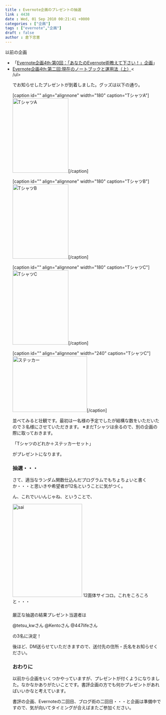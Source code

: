 ```yaml
---
title : Evernote企画のプレゼントの抽選
link : 4438
date : Wed, 01 Sep 2010 00:21:41 +0000
categories : ["企画"]
tags : ["evernote","企画"]
draft : false
author : 倉下忠憲
---
```


以前の企画

<ul>
	<li>「<a href="https://rashita.net/blog/?p=4346">Evernote企画4th:第0回：「あなたのEvernote術教えて下さい！」企画</a>」</li>
	<li><a href="https://rashita.net/blog/?p=4363">Evernote企画4th:第二回:現在のノートブックと運用法（上）</a><</li>
/ul>

でお知らせしたプレゼントが到着しました。グッズは以下の通り。

[caption id="" align="alignnone" width="180" caption="TシャツA"]<img alt="TシャツA" src="http://farm5.static.flickr.com/4143/4944521734_05008a2d68_m.jpg" title="TシャツA" width="180" height="240" />[/caption]

[caption id="" align="alignnone" width="180" caption="TシャツB"]<img alt="TシャツB" src="http://farm5.static.flickr.com/4117/4944521824_4c53defa3e_m.jpg" title="TシャツB" width="180" height="240" />[/caption]

[caption id="" align="alignnone" width="180" caption="TシャツC"]<img alt="TシャツC" src="http://farm5.static.flickr.com/4101/4943938739_ed050046f2_m.jpg" title="TシャツC" width="180" height="240" />[/caption]

[caption id="" align="alignnone" width="240" caption="TシャツC"]<img alt="ステッカー" src="http://farm5.static.flickr.com/4141/4944525474_f2cd35dd00_m.jpg" title="ステッカー" width="240" height="180" />[/caption]

並べてみると壮観です。最初は一名様の予定でしたが結構な数をいただいたので３名様にさせていただきます。
※まだTシャツは余るので、別の企画の際に取っておきます。

「Tシャツのどれか＋ステッカーセット」

がプレゼントになります。

<h3>抽選・・・</h3>
さて、適当なランダム関数仕込んだプログラムでもちょちょいと書くか・・・と思いきや希望者が12名ということに気がつく。

ん、これでいいんじゃね、ということで、

<img src="https://rashita.net/blog/wp-content/uploads/2010/09/sai1-224x300.jpg" alt="sai" title="sai" width="224" height="300" class="alignnone size-medium wp-image-4440" />
12面体サイコロ。これをころころと・・・

<h3></h3>
厳正な抽選の結果プレゼント当選者は

@tetsu_kwさん
@Kentoさん
@447lifeさん

の3名に決定！

後ほど、DM送らせていただきますので、送付先の住所・氏名をお知らせください。

<h3>おわりに</h3>
以前から企画をいくつかやっていますが、プレゼントが付くようになりました。なかなかありがたいことです。書評企画の方でも何かプレゼントがあればいいかなと考えています。

書評の企画、Evernoteの二回目、ブログ術の二回目・・・と企画は準備中ですので、気が向いてタイミングが合えばまたご参加ください。

